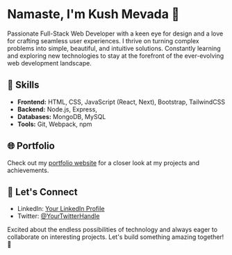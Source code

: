 # Namaste, I'm Kush Mevada 🙏

Passionate Full-Stack Web Developer with a keen eye for design and a love for crafting seamless user experiences. I thrive on turning complex problems into simple, beautiful, and intuitive solutions. Constantly learning and exploring new technologies to stay at the forefront of the ever-evolving web development landscape.

## 🚀 Skills

- **Frontend:** HTML, CSS, JavaScript (React, Next), Bootstrap, TailwindCSS
- **Backend:** Node.js, Express, 
- **Databases:** MongoDB, MySQL
- **Tools:** Git, Webpack, npm

## 🌐 Portfolio

Check out my [portfolio website](https://kushmevada.co) for a closer look at my projects and achievements.

## 👥 Let's Connect

- LinkedIn: [Your LinkedIn Profile](https://www.linkedin.com/in/thekushmevada/)
- Twitter: [@YourTwitterHandle](https://twitter.com/thekushmevada)

Excited about the endless possibilities of technology and always eager to collaborate on interesting projects. Let's build something amazing together! 🚀
